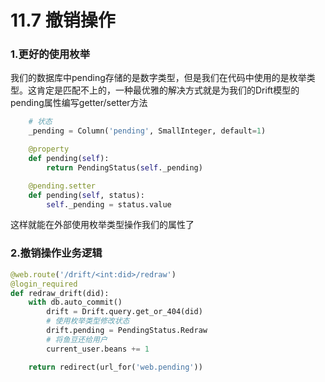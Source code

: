 # 11.7 撤销操作

### 1.更好的使用枚举
我们的数据库中pending存储的是数字类型，但是我们在代码中使用的是枚举类型。这肯定是匹配不上的，一种最优雅的解决方式就是为我们的Drift模型的pending属性编写getter/setter方法
```python
    # 状态
    _pending = Column('pending', SmallInteger, default=1)

    @property
    def pending(self):
        return PendingStatus(self._pending)

    @pending.setter
    def pending(self, status):
        self._pending = status.value
```
这样就能在外部使用枚举类型操作我们的属性了

### 2.撤销操作业务逻辑
```python
@web.route('/drift/<int:did>/redraw')
@login_required
def redraw_drift(did):
    with db.auto_commit()
        drift = Drift.query.get_or_404(did)
        # 使用枚举类型修改状态
        drift.pending = PendingStatus.Redraw
        # 将鱼豆还给用户
        current_user.beans += 1

    return redirect(url_for('web.pending'))
```